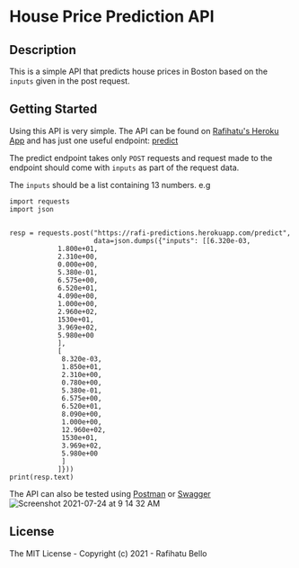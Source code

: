 # House Price Prediction API

## Description
This is a simple API that predicts house prices in Boston based on the `inputs` given in the post request.


## Getting Started

Using this API is very simple.
The API can be found on [Rafihatu's Heroku App](https://rafi-predictions.herokuapp.com/) and has just one useful endpoint: [predict](https://rafi-predictions.herokuapp.com/predict)

The predict endpoint takes only `POST` requests and request made to the endpoint should come with `inputs` as part of the request data.

The `inputs` should be a list containing 13 numbers. e.g 
```
import requests
import json


resp = requests.post("https://rafi-predictions.herokuapp.com/predict", 
                     data=json.dumps({"inputs": [[6.320e-03, 
            1.800e+01, 
            2.310e+00, 
            0.000e+00, 
            5.380e-01, 
            6.575e+00, 
            6.520e+01, 
            4.090e+00, 
            1.000e+00, 
            2.960e+02,
            1530e+01, 
            3.969e+02, 
            5.980e+00
            ],
            [
             8.320e-03, 
             1.850e+01, 
             2.310e+00, 
             0.780e+00, 
             5.380e-01, 
             6.575e+00, 
             6.520e+01, 
             8.090e+00, 
             1.000e+00, 
             12.960e+02,
             1530e+01, 
             3.969e+02, 
             5.980e+00
             ]
            ]}))
print(resp.text)
```
The API can also be tested using [Postman](https://www.postman.com) or [Swagger](https://swagger.io)
![Screenshot 2021-07-24 at 9 14 32 AM](https://user-images.githubusercontent.com/61936161/126859408-6100e1a1-0aac-417a-9586-387f5be69615.png)



## License

The MIT License - Copyright (c) 2021 - Rafihatu Bello
